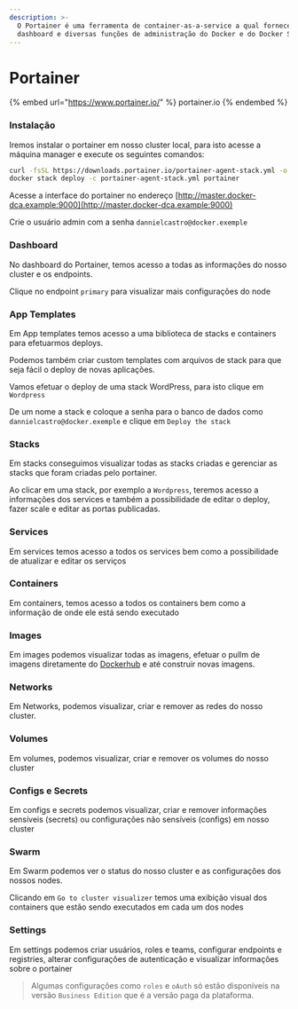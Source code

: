```yaml
---
description: >-
  O Portainer é uma ferramenta de container-as-a-service a qual fornece um
  dashboard e diversas funções de administração do Docker e do Docker Swarm.
---
```


# Portainer

{% embed url="https://www.portainer.io/" %}
portainer.io
{% endembed %}

### Instalação

Iremos instalar o portainer em nosso cluster local, para isto acesse a máquina manager e execute os seguintes comandos:

```bash
curl -fsSL https://downloads.portainer.io/portainer-agent-stack.yml -o portainer-agent-stack.yml
docker stack deploy -c portainer-agent-stack.yml portainer
```

Acesse a interface do portainer no endereço [http://master.docker-dca.example:9000](http://master.docker-dca.example:9000)

Crie o usuário admin com a senha `dannielcastro@docker.exemple`

### Dashboard

No dashboard do Portainer, temos acesso a todas as informações do nosso cluster e os endpoints.

Clique no endpoint `primary` para visualizar mais configurações do node

### App Templates

Em App templates temos acesso a uma biblioteca de stacks e containers para efetuarmos deploys.

Podemos também criar custom templates com arquivos de stack para que seja fácil o deploy de novas aplicações.

Vamos efetuar o deploy de uma stack WordPress, para isto clique em `Wordpress`

De um nome a stack e coloque a senha para o banco de dados como `dannielcastro@docker.exemple` e clique em `Deploy the stack`

### Stacks

Em stacks conseguimos visualizar todas as stacks criadas e gerenciar as stacks que foram criadas pelo portainer.

Ao clicar em uma stack, por exemplo a `Wordpress`, teremos acesso a informações dos services e também a possibilidade de editar o deploy, fazer scale e editar as portas publicadas.

### Services

Em services temos acesso a todos os services bem como a possibilidade de atualizar e editar os serviços

### Containers

Em containers, temos acesso a todos os containers bem como a informação de onde ele está sendo executado

### Images

Em images podemos visualizar todas as imagens, efetuar o pullm de imagens diretamente do [Dockerhub](https://hub.docker.com/) e até construir novas imagens.

### Networks

Em Networks, podemos visualizar, criar e remover as redes do nosso cluster.

### Volumes

Em volumes, podemos visualizar, criar e remover os volumes do nosso cluster

### Configs e Secrets

Em configs e secrets podemos visualizar, criar e remover informações sensíveis (secrets) ou configurações não sensíveis (configs) em nosso cluster

### Swarm

Em Swarm podemos ver o status do nosso cluster e as configurações dos nossos nodes.

Clicando em `Go to cluster visualizer` temos uma exibição visual dos containers que estão sendo executados em cada um dos nodes

### Settings

Em settings podemos criar usuários, roles e teams, configurar endpoints e registries, alterar configurações de autenticação e visualizar informações sobre o portainer

> Algumas configurações como `roles` e `oAuth` só estão disponíveis na versão `Business Edition` que é a versão paga da plataforma.
